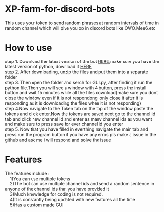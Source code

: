 
# XP-farm-for-discord-bots
This uses your token to send random phrases at random intervals of time in random channel which will give you xp in discord bots like OWO,Mee6,etc

# How to use
step 1. Download the latest version of the bot [HERE](https://github.com/VihaanReddyM/XP-farm-for-discord-bots/releases),make sure you have the latest version of python, download it [HERE](https://www.python.org/downloads/)   
step 2. After downloading, unzip the files and put them into a separate folder  
step 3. Then open the folder and serch for GUI.py, after finding it run the python file.Then you will see a window with 4 button, press the install button and wait 15 minutes while all the files download{make sure you dont close the window even if it is not respondong, only close it after it is responding as it is downloading the files when it is not responding}     
step 4.Now navigate to the Token tab on the top of the window paste the tokens and click enter.Now the tokens are saved,next go to the channel id tab and click new channel id and enter as many channel ids as you want and make sure to press save for ever channel id you enter   
step 5. Now that you have filled in everthing navigate the main tab and press run the program button if you have any erros pls make a issue in the github and ask me i will respond and solve the issue

# Features
The features include :   
&nbsp;&nbsp;&nbsp;&nbsp;1)You can use multiple tokens   
&nbsp;&nbsp;&nbsp;&nbsp;2)The bot can use multiple channel ids and send a random sentence in anyone of the channel ids that you have provided it   
&nbsp;&nbsp;&nbsp;&nbsp;3)Much knowledge for coding is not required.   
&nbsp;&nbsp;&nbsp;&nbsp;4)It is constantly being updated with new features all the time   
&nbsp;&nbsp;&nbsp;&nbsp;5)Has a custom made GUI

